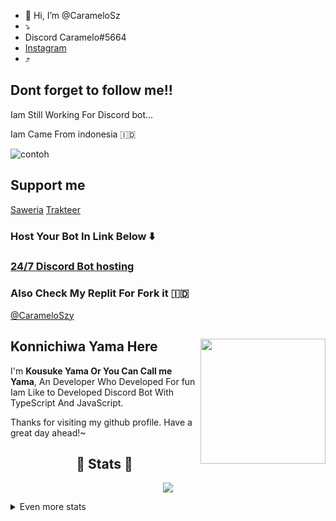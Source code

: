 - 👋 Hi, I’m @CarameloSz
- ⤵️
- Discord Caramelo#5664
- [Instagram](https://www.instagram.com/itssasaaa129/)
- ⤴️
## Dont forget to follow me!!

Iam Still Working For Discord bot...

Iam Came From indonesia 🇮🇩


![contoh](https://c.tenor.com/WlPvlFdkaIUAAAAC/twice-mina.gif)

## Support me
[Saweria](saweria.co/MorenT) 
[Trakteer](https://trakteer.id/rentSquad)

### Host Your Bot In Link Below ⬇️
### [24/7 Discord Bot hosting](https://szyhostinger.haseull.repl.co/)

### Also Check My Replit For Fork it 🇮🇩

[@CarameloSzy](https://repl.it/@Carameloszy)

## Konnichiwa Yama Here <img align="right" src="" width="200" />
I'm **Kousuke Yama Or You Can Call me Yama**, An Developer Who Developed For fun Iam Like to Developed Discord Bot With TypeScript And JavaScript.
  
Thanks for visiting my github profile. Have a great day ahead!~
  
  
<h2 align="center"> 🚀 Stats 🚀</h2>
<p align="center">
<img src="https://github-profile-trophy.vercel.app/?username=CarameloSz&theme=dracula">
</p>
<details>
  <summary>
      Even more stats
  </summary>
  <p align="center">
    <img src="https://github-readme-stats.vercel.app/api?username=CarameloSz&theme=radical)">
    <img src="https://github-readme-stats.vercel.app/api?username=CarameloSz&theme=tokyonight">
  </p>
</details>
